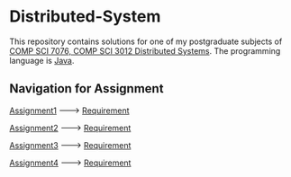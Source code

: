 # Distributed-System
This repository contains solutions for one of my postgraduate subjects of [COMP SCI 7076, COMP SCI 3012 Distributed Systems](https://www.adelaide.edu.au/course-outlines/100763/1/sem-2/2022/).
The programming language is [Java](https://dev.java/learn/).
## Navigation for Assignment
[Assignment1](https://github.com/ljrshawn/Distributed-System/tree/main/assignment1) ---> [Requirement](https://github.com/ljrshawn/Distributed-System/blob/main/Requirement/Assignment%201.pdf)

[Assignment2](https://github.com/ljrshawn/Distributed-System/tree/main/assignment2) ---> [Requirement](https://github.com/ljrshawn/Distributed-System/blob/main/Requirement/Assignment%202.pdf)

[Assignment3](https://github.com/ljrshawn/Distributed-System/tree/main/assignment3) ---> [Requirement](https://github.com/ljrshawn/Distributed-System/blob/main/Requirement/Assignment%203.pdf)

[Assignment4](https://github.com/ljrshawn/Distributed-System/tree/main/assignment4) ---> [Requirement](https://github.com/ljrshawn/Distributed-System/blob/main/Requirement/Assignment%204.pdf)
